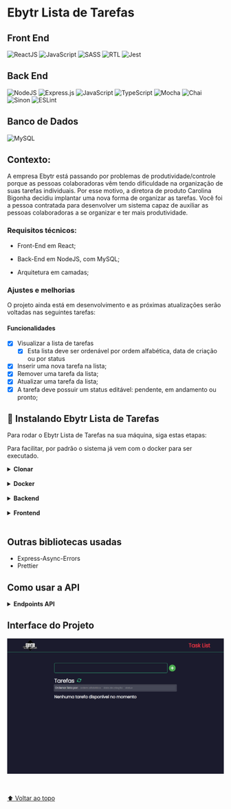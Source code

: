 # Ebytr Lista de Tarefas

## Front End

![ReactJS](https://img.shields.io/badge/React-20232A?style=for-the-badge&logo=react&logoColor=61DAFB)
![JavaScript](https://img.shields.io/badge/JavaScript-F7DF1E?style=for-the-badge&logo=javascript&logoColor=black)
![SASS](https://img.shields.io/badge/Sass-CC6699?style=for-the-badge&logo=sass&logoColor=white)
![RTL](https://img.shields.io/badge/testing%20library-323330?style=for-the-badge&logo=testing-library&logoColor=red)
![Jest](https://img.shields.io/badge/Jest-323330?style=for-the-badge&logo=Jest&logoColor=white)

## Back End

![NodeJS](https://img.shields.io/badge/node.js-6DA55F?style=for-the-badge&logo=node.js&logoColor=white)
![Express.js](https://img.shields.io/badge/express.js-%23404d59.svg?style=for-the-badge&logo=express&logoColor=%2361DAFB)
![JavaScript](https://img.shields.io/badge/JavaScript-F7DF1E?style=for-the-badge&logo=javascript&logoColor=black)
![TypeScript](https://img.shields.io/badge/typescript-%23007ACC.svg?style=for-the-badge&logo=typescript&logoColor=white)
![Mocha](https://img.shields.io/badge/mocha.js-323330?style=for-the-badge&logo=mocha&logoColor=Brown)
![Chai](https://img.shields.io/badge/chai.js-323330?style=for-the-badge&logo=chai&logoColor=red)
![Sinon](https://img.shields.io/badge/sinon.js-323330?style=for-the-badge&logo=sinon)
![ESLint](https://img.shields.io/badge/ESLint-4B3263?style=for-the-badge&logo=eslint&logoColor=white)

## Banco de Dados

![MySQL](https://img.shields.io/badge/MySQL-00000F?style=for-the-badge&logo=mysql&logoColor=white)

## Contexto:

A empresa Ebytr está passando por problemas de produtividade/controle porque as pessoas colaboradoras vêm tendo dificuldade na organização de suas tarefas individuais. Por esse motivo, a diretora de produto Carolina Bigonha decidiu implantar uma nova forma de organizar as tarefas.
Você foi a pessoa contratada para desenvolver um sistema capaz de auxiliar as pessoas colaboradoras a se organizar e ter mais produtividade.

### Requisitos técnicos:

- Front-End em React;

- Back-End em NodeJS, com MySQL;

- Arquitetura em camadas;

### Ajustes e melhorias

O projeto ainda está em desenvolvimento e as próximas atualizações serão voltadas nas seguintes tarefas:

#### Funcionalidades

- [X] Visualizar a lista de tarefas
  - [X] Esta lista deve ser ordenável por ordem alfabética, data de criação ou por status
- [X] Inserir uma nova tarefa na lista;
- [X] Remover uma tarefa da lista;
- [X] Atualizar uma tarefa da lista;
- [X] A tarefa deve possuir um status editável: pendente, em andamento ou pronto;

## 🚀 Instalando Ebytr Lista de Tarefas

Para rodar o Ebytr Lista de Tarefas na sua máquina, siga estas etapas:

Para facilitar, por padrão o sistema já vem com o docker para ser executado.

<details>
  <summary><b>Clonar</b></summary><br>

Para clonar o repositório usando HTTPS:

```
git clone https://github.com/Grazziano/Ebytr-Lista-de-Tarefas.git
```

Para clonar usando SSH:

```
git clone git@github.com:Grazziano/Ebytr-Lista-de-Tarefas.git
```
</details>

<br>

<details>
  <summary><b>Docker</b></summary><br>

Na mesma pasta do arquivo docker-compose.yml execute os passos abaixo:

```
docker-compose up -d
```

Aguarde o docker subir os containers (pode demorar alguns segundos dependendo da sua máquina).

Liste os container e devem ter os serviços do mysql, api e o frontend disponiveis:

```
docker ps
```

Para acessar a api você pode acessar a url:

```
http://localhost:3001/task
```

Já o frontend pode ser acessado pelo brownser no link abaixo:

```
http://localhost:3000
```

Se os container estiverem todos ok, o resultado da resposta do back deve ser um array vazio, visto que ainda existem tarefas salvas.

Teste o front cadastrando uma nova tarefa.

</details>

<br>

<details>
  <summary><b>Backend</b></summary><br>

Entre na pasta do projeto:

```
cd Ebytr-Lista-de-Tarefas/backend/
```

Instale as dependências do projeto com yarn:

```
yarn
```

Renomeie o arquivo .env.example para .env:

Crie o banco de dados MySQL:

Coloque as informações referentes ao seu banco de dados na variável de ambiente DATABASE_URL conforme o modelo:

```
DATABASE_URL="mysql://USER:PASSWORD@HOST:PORT/DATABASE"
```

Caso prefira usar Postgres:

```
DATABASE_URL="postgresql://USER:PASSWORD@HOST:PORT/DATABASE?schema=public"
```

Rode as migrations:

```
yarn prisma migrate dev
```

Inicie o projeto:

```
yarn dev
```
</details>

<br>

<details>
  <summary><b>Frontend</b></summary><br>

Instale as dependencias:

```
npm install
```

Inicie o projeto:

```
npm start
```
</details>

<br>

## Outras bibliotecas usadas

- Express-Async-Errors
- Prettier

## Como usar a API

<details>
  <summary><b>Endpoints API</b></summary><br>

## Criar tarefas

Para criar uma nova tarefa deve ser feita uma requisição do tipo POST. Exemplo de dado correto:

![criar tarefa](readmeFiles/create_task.png)

Resposta esperada:

![resposta](readmeFiles/create_task_response.png)


## Listar tarefas

Para listar as tarefas a requisição será do tipo GET. Exemplo de requisição:

![listar tarefa](readmeFiles/list_tasks.png)

O retorno será um array, se não houver dados no banco o o retorno será um array vazio.

Exemplo de resposta esperada:

![resposta](readmeFiles/list_tasks_response.png)

## Excluir tarefas

Para excluir um tarefa a api espera um parametro <strong>task_id</strong> em uma requisição DELETE, conforme o exemplo abaixo:

![Exemplo de exclusão](readmeFiles/remove_task.png)

Exemplo de resposta:

![Resposta de exclusão](readmeFiles/remove_task_response.png)

## Editar tarefas

Para editar uma tarefa deve ser passado no body dois parametros (task_id e name) e a requisição é do tipo PUT, conforme no exemplo abaixo:

![Exemplo de update](readmeFiles/update_task.png)

Exemplo de retorno experado:

![Retorno update](readmeFiles/update_task_response.png)

## Editar o status

Para editar o status de uma tarefa a api espera que seja passado no body dois parametros (task_id e status).O status esperado deve ser pendente, em andamento ou pronto, e a requisição é do tipo PUT, conforme exemplo:

![Exemplo de atualização de status](readmeFiles/edit_status.png)

O retorno esperado será:

![Resposta atualização de status](readmeFiles/edit_status_response.png)

</details>

## Interface do Projeto

![Project](readmeFiles/TODOLIST.gif)

<br>

[⬆ Voltar ao topo](#ebytr-lista-de-tarefas)<br>
